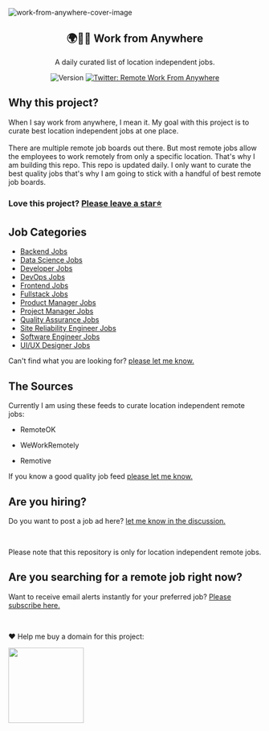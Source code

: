 ![work-from-anywhere-cover-image](https://github.com/Nithur-M/work-from-anywhere/blob/main/assets/Work%20from%20Anywhere.png?raw=true)

<div align="center">
      <h2>🌍️👩‍💻 Work from Anywhere</h2>
      <p>A daily curated list of location independent jobs.</p>
      <img alt="Version" src="https://img.shields.io/badge/version-0.1.0-blue.svg?cacheSeconds=2592000" />
      <a href="https://twitter.com/RemoteWFA" target="_blank">
            <img alt="Twitter: Remote Work From Anywhere" src="https://img.shields.io/twitter/follow/RemoteWFA.svg?style=social" />
      </a>
</div>
<h2>Why this project?</h2>

<p>When I say work from anywhere, I mean it. My goal with this project is to curate best location independent jobs at one place. <br><br>There are multiple remote job boards out there. But most remote jobs allow the employees to work remotely from only a specific location. That's why I am building this repo. This repo is updated daily. I only want to curate the best quality jobs that's why I am going to stick with a handful of best remote job boards.</p>

### Love this project? <a href="https://github.com/nithur-m/work-from-anywhere">Please leave a star⭐️</a>

<h2>Job Categories</h2>

+ [Backend Jobs](backend-jobs.md)
+ [Data Science Jobs](data-science-jobs.md)
+ [Developer Jobs](developer-jobs.md)
+ [DevOps Jobs](devops-jobs.md)
+ [Frontend Jobs](frontend-jobs.md)
+ [Fullstack Jobs](fullstack-jobs.md)
+ [Product Manager Jobs](product-manager-jobs.md)
+ [Project Manager Jobs](project-manager-jobs.md)
+ [Quality Assurance Jobs](quality-assurance-jobs.md)
+ [Site Reliability Engineer Jobs](site-reliability-engineer-jobs.md)
+ [Software Engineer Jobs](software-engineer-jobs.md)
+ [UI/UX Designer Jobs](ui-ux-jobs.md)

Can't find what you are looking for? <a href="https://github.com/nithur-m/work-from-anywhere/issues/new/choose">please let me know.</a>

<h2>The Sources</h2>
<p>Currently I am using these feeds to curate location independent remote jobs:</p>

- <p>RemoteOK</p>
- <p>WeWorkRemotely</p>
- <p>Remotive</p>

If you know a good quality job feed <a href="https://github.com/nithur-m/work-from-anywhere/issues/new/choose">please let me know.</a>

<h2>Are you hiring?</h2>
Do you want to post a job ad here? <a href="https://github.com/Nithur-M/work-from-anywhere/discussions/new?category=q-a">let me know in the discussion.</a>

<br /><p>Please note that this repository is only for location independent remote jobs.</p>

<h2>Are you searching for a remote job right now?</h2>
Want to receive email alerts instantly for your preferred job? <a href="https://docs.google.com/forms/d/e/1FAIpQLSdRyfuSFMIEA8WNNepqQeaXlWMGVNayf1Rd_MFqi0mNOBmSjA/viewform?usp=sf_link">Please subscribe here.</a>


<br /><p>❤️ Help me buy a domain for this project:</p>
<a href="https://www.buymeacoffee.com/nithur">
<img src="https://camo.githubusercontent.com/862680c88edc05aa2082149628393a6aa90e1d848c78cbd1db283daca709cee5/68747470733a2f2f666972656261736573746f726167652e676f6f676c65617069732e636f6d2f76302f622f74656d706e6f74652d696f2e61707073706f742e636f6d2f6f2f617373657473253246626d632d627574746f6e2e706e673f616c743d6d6564696126746f6b656e3d32383461623139352d353462642d346434662d623161622d323765393638633537396661" width="150px" />
</a>
